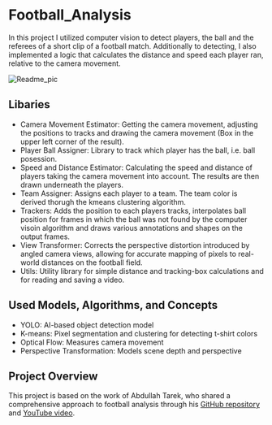 # Football_Analysis
In this project I utilized computer vision to detect players, the ball and the referees of a short clip of a football match. Additionally to detecting, I also implemented a logic that calculates the distance and speed each player ran, relative to the camera movement.

![Readme_pic](output_videos/output_image.png)

## Libaries

- Camera Movement Estimator: Getting the camera movement, adjusting the positions to tracks and drawing the camera movement (Box in the upper left corner of the result).
- Player Ball Assigner: Library to track which player has the ball, i.e. ball posession.
- Speed and Distance Estimator: Calculating the speed and distance of players taking the camera movement into account. The results are then drawn underneath the players.
- Team Assigner: Assigns each player to a team. The team color is derived thorugh the kmeans clustering algorithm.
- Trackers: Adds the position to each players tracks, interpolates ball position for frames in which the ball was not found by the computer visoin algorithm and draws various annotations and shapes on the output frames.
- View Transformer: Corrects the perspective distortion introduced by angled camera views, allowing for accurate mapping of pixels to real-world distances on the football field.
- Utils: Utility library for simple distance and tracking-box calculations and for reading and saving a video.

## Used Models, Algorithms, and Concepts
- YOLO: AI-based object detection model
- K-means: Pixel segmentation and clustering for detecting t-shirt colors
- Optical Flow: Measures camera movement
- Perspective Transformation: Models scene depth and perspective

## Project Overview
This project is  based on the work of Abdullah Tarek, who shared a comprehensive approach to football analysis through his [GitHub repository](https://github.com/abdullahtarek/football_analysis) and [YouTube video](https://www.youtube.com/watch?v=neBZ6huolkg&list=LL). 